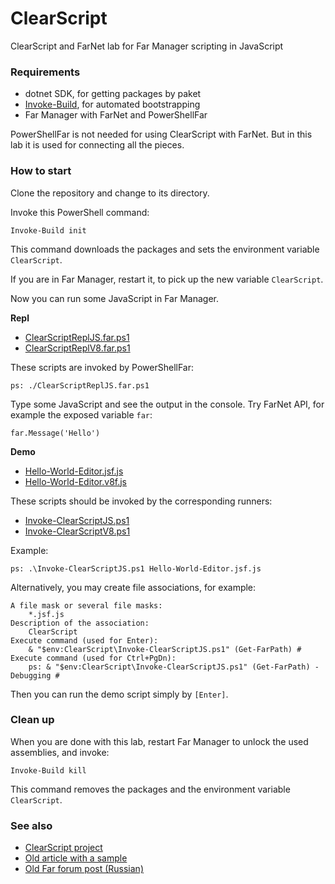 ﻿# ClearScript

ClearScript and FarNet lab for Far Manager scripting in JavaScript

### Requirements

- dotnet SDK, for getting packages by paket
- [Invoke-Build](https://github.com/nightroman/Invoke-Build), for automated bootstrapping
- Far Manager with FarNet and PowerShellFar

PowerShellFar is not needed for using ClearScript with FarNet.
But in this lab it is used for connecting all the pieces.

### How to start

Clone the repository and change to its directory.

Invoke this PowerShell command:

```
Invoke-Build init
```

This command downloads the packages and sets the environment variable `ClearScript`.

If you are in Far Manager, restart it, to pick up the new variable `ClearScript`.

Now you can run some JavaScript in Far Manager.

**Repl**

- [ClearScriptReplJS.far.ps1](ClearScriptReplJS.far.ps1)
- [ClearScriptReplV8.far.ps1](ClearScriptReplV8.far.ps1)

These scripts are invoked by PowerShellFar:

```
ps: ./ClearScriptReplJS.far.ps1
```

Type some JavaScript and see the output in the console.
Try FarNet API, for example the exposed variable `far`:

```
far.Message('Hello')
```

**Demo**

- [Hello-World-Editor.jsf.js](Hello-World-Editor.jsf.js)
- [Hello-World-Editor.v8f.js](Hello-World-Editor.v8f.js)

These scripts should be invoked by the corresponding runners:

- [Invoke-ClearScriptJS.ps1](Invoke-ClearScriptJS.ps1)
- [Invoke-ClearScriptV8.ps1](Invoke-ClearScriptV8.ps1)

Example:

```
ps: .\Invoke-ClearScriptJS.ps1 Hello-World-Editor.jsf.js
```

Alternatively, you may create file associations, for example:

```
A file mask or several file masks:
    *.jsf.js
Description of the association:
    ClearScript
Execute command (used for Enter):
    & "$env:ClearScript\Invoke-ClearScriptJS.ps1" (Get-FarPath) #
Execute command (used for Ctrl+PgDn):
    ps: & "$env:ClearScript\Invoke-ClearScriptJS.ps1" (Get-FarPath) -Debugging #
```

Then you can run the demo script simply by `[Enter]`.

### Clean up

When you are done with this lab, restart Far Manager to unlock the used assemblies, and invoke:

```
Invoke-Build kill
```

This command removes the packages and the environment variable `ClearScript`.

### See also

- [ClearScript project](https://github.com/Microsoft/ClearScript)
- [Old article with a sample](https://msdn.microsoft.com/en-us/magazine/dn781353.aspx)
- [Old Far forum post (Russian)](http://forum.farmanager.com/viewtopic.php?p=117676#p117676)
